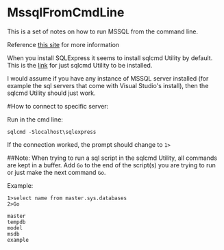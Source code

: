 # MssqlFromCmdLine

This is a set of notes on how to run MSSQL from the command line.

Reference [this site](https://docs.microsoft.com/en-us/sql/ssms/scripting/sqlcmd-start-the-utility?view=sql-server-ver15) for more information

When you install SQLExpress it seems to install sqlcmd Utility by default.
This is the [link](https://docs.microsoft.com/en-us/sql/tools/sqlcmd-utility?view=sql-server-ver15) for just sqlcmd Utility to be installed.

I would assume if you have any instance of MSSQL server installed (for example the sql servers that come with Visual Studio's install), then the sqlcmd Utility should just work.

#How to connect to specific server: 

Run in the cmd line: 
```
sqlcmd -Slocalhost\sqlexpress
```
If the connection worked, the prompt should change to ```1>```

##Note: When trying to run a sql script in the sqlcmd Utility, all commands are kept in a buffer. Add ```Go``` to the end of the script(s) you are trying to run or just make the next command ```Go```.

Example:

```
1>select name from master.sys.databases
2>Go

master
tempdb
model
msdb
example
```



